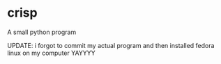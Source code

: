 # crisp
A small python program


UPDATE: i forgot to commit my actual program and then installed fedora linux on my computer
YAYYYY
